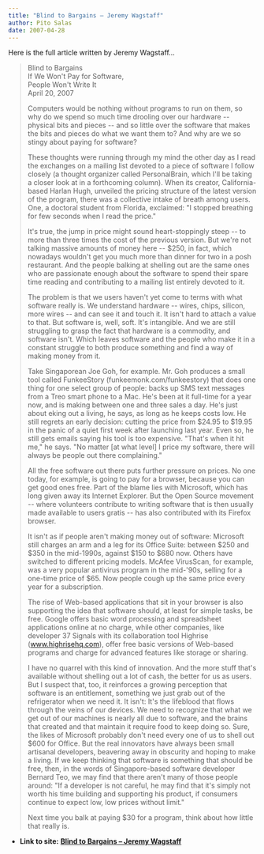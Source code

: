 ```yaml
---
title: "Blind to Bargains – Jeremy Wagstaff"
author: Pito Salas
date: 2007-04-28
---
```


Here is the full article written by Jeremy Wagstaff…

> Blind to Bargains  
> If We Won't Pay for Software,  
> People Won't Write It  
> April 20, 2007
>
> Computers would be nothing without programs to run on them, so why do we
> spend so much time drooling over our hardware -- physical bits and pieces --
> and so little over the software that makes the bits and pieces do what we
> want them to? And why are we so stingy about paying for software?
>
> These thoughts were running through my mind the other day as I read the
> exchanges on a mailing list devoted to a piece of software I follow closely
> (a thought organizer called PersonalBrain, which I'll be taking a closer
> look at in a forthcoming column). When its creator, California-based Harlan
> Hugh, unveiled the pricing structure of the latest version of the program,
> there was a collective intake of breath among users. One, a doctoral student
> from Florida, exclaimed: "I stopped breathing for few seconds when I read
> the price."
>
> It's true, the jump in price might sound heart-stoppingly steep -- to more
> than three times the cost of the previous version. But we're not talking
> massive amounts of money here -- $250, in fact, which nowadays wouldn't get
> you much more than dinner for two in a posh restaurant. And the people
> balking at shelling out are the same ones who are passionate enough about
> the software to spend their spare time reading and contributing to a mailing
> list entirely devoted to it.
>
> The problem is that we users haven't yet come to terms with what software
> really is. We understand hardware -- wires, chips, silicon, more wires --
> and can see it and touch it. It isn't hard to attach a value to that. But
> software is, well, soft. It's intangible. And we are still struggling to
> grasp the fact that hardware is a commodity, and software isn't. Which
> leaves software and the people who make it in a constant struggle to both
> produce something and find a way of making money from it.
>
> Take Singaporean Joe Goh, for example. Mr. Goh produces a small tool called
> FunkeeStory (funkeemonk.com/funkeestory) that does one thing for one select
> group of people: backs up SMS text messages from a Treo smart phone to a
> Mac. He's been at it full-time for a year now, and is making between one and
> three sales a day. He's just about eking out a living, he says, as long as
> he keeps costs low. He still regrets an early decision: cutting the price
> from $24.95 to $19.95 in the panic of a quiet first week after launching
> last year. Even so, he still gets emails saying his tool is too expensive.
> "That's when it hit me," he says. "No matter [at what level] I price my
> software, there will always be people out there complaining."
>
> All the free software out there puts further pressure on prices. No one
> today, for example, is going to pay for a browser, because you can get good
> ones free. Part of the blame lies with Microsoft, which has long given away
> its Internet Explorer. But the Open Source movement -- where volunteers
> contribute to writing software that is then usually made available to users
> gratis -- has also contributed with its Firefox browser.
>
> It isn't as if people aren't making money out of software: Microsoft still
> charges an arm and a leg for its Office Suite: between $250 and $350 in the
> mid-1990s, against $150 to $680 now. Others have switched to different
> pricing models. McAfee VirusScan, for example, was a very popular antivirus
> program in the mid-'90s, selling for a one-time price of $65. Now people
> cough up the same price every year for a subscription.
>
> The rise of Web-based applications that sit in your browser is also
> supporting the idea that software should, at least for simple tasks, be
> free. Google offers basic word processing and spreadsheet applications
> online at no charge, while other companies, like developer 37 Signals with
> its collaboration tool Highrise (www.highrisehq.com), offer free basic
> versions of Web-based programs and charge for advanced features like storage
> or sharing.
>
> I have no quarrel with this kind of innovation. And the more stuff that's
> available without shelling out a lot of cash, the better for us as users.
> But I suspect that, too, it reinforces a growing perception that software is
> an entitlement, something we just grab out of the refrigerator when we need
> it. It isn't: It's the lifeblood that flows through the veins of our
> devices. We need to recognize that what we get out of our machines is nearly
> all due to software, and the brains that created and that maintain it
> require food to keep doing so. Sure, the likes of Microsoft probably don't
> need every one of us to shell out $600 for Office. But the real innovators
> have always been small artisanal developers, beavering away in obscurity and
> hoping to make a living. If we keep thinking that software is something that
> should be free, then, in the words of Singapore-based software developer
> Bernard Teo, we may find that there aren't many of those people around: "If
> a developer is not careful, he may find that it's simply not worth his time
> building and supporting his product, if consumers continue to expect low,
> low prices without limit."
>
> Next time you balk at paying $30 for a program, think about how little that
> really is.


* **Link to site:** **[Blind to Bargains – Jeremy Wagstaff](None)**
